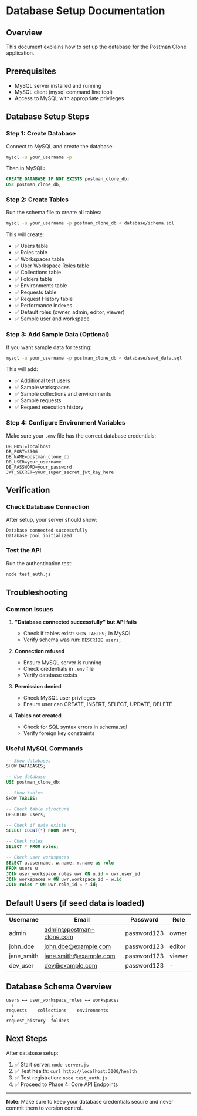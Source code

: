 # Database Setup Documentation

## Overview
This document explains how to set up the database for the Postman Clone application.

## Prerequisites
- MySQL server installed and running
- MySQL client (mysql command line tool)
- Access to MySQL with appropriate privileges

## Database Setup Steps

### Step 1: Create Database
Connect to MySQL and create the database:

```bash
mysql -u your_username -p
```

Then in MySQL:
```sql
CREATE DATABASE IF NOT EXISTS postman_clone_db;
USE postman_clone_db;
```

### Step 2: Create Tables
Run the schema file to create all tables:

```bash
mysql -u your_username -p postman_clone_db < database/schema.sql
```

This will create:
- ✅ Users table
- ✅ Roles table  
- ✅ Workspaces table
- ✅ User Workspace Roles table
- ✅ Collections table
- ✅ Folders table
- ✅ Environments table
- ✅ Requests table
- ✅ Request History table
- ✅ Performance indexes
- ✅ Default roles (owner, admin, editor, viewer)
- ✅ Sample user and workspace

### Step 3: Add Sample Data (Optional)
If you want sample data for testing:

```bash
mysql -u your_username -p postman_clone_db < database/seed_data.sql
```

This will add:
- ✅ Additional test users
- ✅ Sample workspaces
- ✅ Sample collections and environments
- ✅ Sample requests
- ✅ Request execution history

### Step 4: Configure Environment Variables
Make sure your `.env` file has the correct database credentials:

```env
DB_HOST=localhost
DB_PORT=3306
DB_NAME=postman_clone_db
DB_USER=your_username
DB_PASSWORD=your_password
JWT_SECRET=your_super_secret_jwt_key_here
```

## Verification

### Check Database Connection
After setup, your server should show:
```
Database connected successfully
Database pool initialized
```

### Test the API
Run the authentication test:
```bash
node test_auth.js
```

## Troubleshooting

### Common Issues

1. **"Database connected successfully" but API fails**
   - Check if tables exist: `SHOW TABLES;` in MySQL
   - Verify schema was run: `DESCRIBE users;`

2. **Connection refused**
   - Ensure MySQL server is running
   - Check credentials in `.env` file
   - Verify database exists

3. **Permission denied**
   - Check MySQL user privileges
   - Ensure user can CREATE, INSERT, SELECT, UPDATE, DELETE

4. **Tables not created**
   - Check for SQL syntax errors in schema.sql
   - Verify foreign key constraints

### Useful MySQL Commands

```sql
-- Show databases
SHOW DATABASES;

-- Use database
USE postman_clone_db;

-- Show tables
SHOW TABLES;

-- Check table structure
DESCRIBE users;

-- Check if data exists
SELECT COUNT(*) FROM users;

-- Check roles
SELECT * FROM roles;

-- Check user workspaces
SELECT u.username, w.name, r.name as role 
FROM users u
JOIN user_workspace_roles uwr ON u.id = uwr.user_id
JOIN workspaces w ON uwr.workspace_id = w.id
JOIN roles r ON uwr.role_id = r.id;
```

## Default Users (if seed data is loaded)

| Username | Email | Password | Role |
|----------|-------|----------|------|
| admin | admin@postman-clone.com | password123 | owner |
| john_doe | john.doe@example.com | password123 | editor |
| jane_smith | jane.smith@example.com | password123 | viewer |
| dev_user | dev@example.com | password123 | - |

## Database Schema Overview

```
users ←→ user_workspace_roles ←→ workspaces
  ↓              ↓                    ↓
requests    collections    environments
  ↓              ↓
request_history  folders
```

## Next Steps

After database setup:
1. ✅ Start server: `node server.js`
2. ✅ Test health: `curl http://localhost:3000/health`
3. ✅ Test registration: `node test_auth.js`
4. ✅ Proceed to Phase 4: Core API Endpoints

---

**Note**: Make sure to keep your database credentials secure and never commit them to version control.
